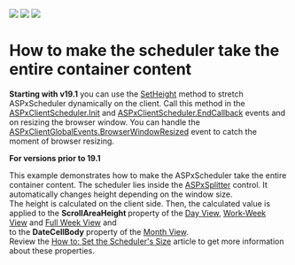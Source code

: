 <!-- default badges list -->
![](https://img.shields.io/endpoint?url=https://codecentral.devexpress.com/api/v1/VersionRange/128547397/19.1.5%2B)
[![](https://img.shields.io/badge/Open_in_DevExpress_Support_Center-FF7200?style=flat-square&logo=DevExpress&logoColor=white)](https://supportcenter.devexpress.com/ticket/details/T259265)
[![](https://img.shields.io/badge/📖_How_to_use_DevExpress_Examples-e9f6fc?style=flat-square)](https://docs.devexpress.com/GeneralInformation/403183)
<!-- default badges end -->
<!-- default file list -->

# How to make the scheduler take the entire container content

<strong>Starting with v19.1</strong> you can use the <a href="https://docs.devexpress.com/AspNet/js-ASPxClientScheduler.SetHeight(height)">SetHeight</a> method to stretch ASPxScheduler dynamically on the client. Call this method in the <a href="https://docs.devexpress.com/AspNet/js-ASPxClientControlBase.Init">ASPxClientScheduler.Init</a> and <a href="https://docs.devexpress.com/AspNet/js-ASPxClientScheduler.EndCallback">ASPxClientScheduler.EndCallback</a> events and on resizing the browser window. You can handle the <a href="https://docs.devexpress.com/AspNet/js-ASPxClientGlobalEvents.BrowserWindowResized">ASPxClientGlobalEvents.BrowserWindowResized</a> event to catch the moment of browser resizing.
<br/>

<strong>For versions prior to 19.1</strong>
<p>This example demonstrates how to make the ASPxScheduler take the entire container content. The scheduler lies inside the <a href="https://documentation.devexpress.com/#AspNet/clsDevExpressWebASPxSplittertopic">ASPxSplitter</a> control. It automatically changes height depending on the window size.<br />The height is calculated on the client side. Then, the calculated value is applied to the <strong>ScrollAreaHeight </strong>property of the <a href="https://documentation.devexpress.com/AspNet/CustomDocument3804.aspx">Day View</a>, <a href="https://documentation.devexpress.com/AspNet/CustomDocument3805.aspx">Work-Week View</a> and <a href="https://documentation.devexpress.com/AspNet/CustomDocument17778.aspx">Full Week View</a> and <br />to the <strong>DateCellBody</strong> property of the <a href="https://documentation.devexpress.com/AspNet/CustomDocument3807.aspx">Month View</a>.<br />Review the <a href="https://documentation.devexpress.com/#AspNet/CustomDocument3846">How to: Set the Scheduler's Size</a> article to get more information about these properties.</p>

<br/>


